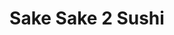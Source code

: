 ---
layout: place
title: "Sake Sake 2 Sushi"
permalink: /california/upland/sake-sake-2-sushi.html
stateAbbr: CA
stateName: California
cityName: Upland
seo:
  name: "Sake Sake 2 Sushi"
  type: Restaurant
  links: null
description: "Sake Sake 2 Sushi serves delicious sushi in Upland, California. Try fresh Japanese dishes for a great dining experience. "
place_id: ChIJO6ZYzMIxw4AR3vqsRQIG6L8
photos:
  - name: >-
      places/ChIJO6ZYzMIxw4AR3vqsRQIG6L8/photos/AeeoHcLrY3h2BsDwvTbu70o7ykfbGQK_CGy8l3kh13RGdMtG_8TsDhHBxdmYLBlgN-aX_lNLkVmPpletnCRdffAyj0LKGAlkA9B0uQ0WwmK8OvrFC64_gYiKurPxjxsu1BV-LT9viVdMzna7ySarEyKSp7l-anX0rvFSjAKyMiZoxK0tbaYaCg1kA74dBhmvAbS-2ToZLjKDM0zUPRiUh34xCm-tFjjfdP1EkedY50vRH5MN1jVQInQ_QyV5I8RmIyCeMUUFkv4W8J_5s5GCnWtfJSnngbXJME4Sjc8KYy0rFbW66mPlqbrjrUwhHqyfWrpw_UU9040obyJyr--fBwUfKvsYq4SZWTog18yQXro4KPq9XXjClvE7R5NUzekbCD46buozArhAOHL_TdpJOBr0nDhDhRcWgqAciFkPID1pQG-wrdOF
    widthPx: 4032
    heightPx: 3024
    authorAttributions:
      - displayName: Anthony Gonzales
        uri: https://maps.google.com/maps/contrib/116897413158756425214
        photoUri: >-
          https://lh3.googleusercontent.com/a-/ALV-UjWd5Dl2tDwJrT6qa3Mo_Ini9ak0xFHxoXh2RIH72uhv96vM2H52=s100-p-k-no-mo
    flagContentUri: >-
      https://www.google.com/local/imagery/report/?cb_client=maps_api_places.places_api&image_key=!1e10!2sCIHM0ogKEICAgIDE_o7x-wE&hl=en-US
    googleMapsUri: >-
      https://www.google.com/maps/place//data=!3m4!1e2!3m2!1sCIHM0ogKEICAgIDE_o7x-wE!2e10!4m2!3m1!1s0x80c331c2cc58a63b:0xbfe8060245acfade
  - name: >-
      places/ChIJO6ZYzMIxw4AR3vqsRQIG6L8/photos/AeeoHcLjma_aBgEgigJCNL1TKkTE-HDZSbnBlm0c7hvpm62n9zK2vhcFTq5GOVcwuzxnSwqer3uXcgNJNgKk4ij-KdhTzdJBO5dEaXqPx8uuiIZR7gxFWlOg8RUMMEK6r18xICq1MtucpDFBaZOLllDUP1Co_uK_nGLK5KBC1Z3K9_vVo0pnDlxRkcZSXKNIHheF5d4aDPqwliBE9qoLRuvsZ8HHWiCG5BYVJsDTW204D4GQ4tlbg7SRH4xtVUr-dPbpxkhL7dojrdV8DrBU0ep2UpdJJpVKqC4xP-HKoClp6wbF_A
    widthPx: 720
    heightPx: 404
    authorAttributions:
      - displayName: Sake Sake 2 Sushi
        uri: https://maps.google.com/maps/contrib/100187748218297062112
        photoUri: >-
          https://lh3.googleusercontent.com/a-/ALV-UjUTd4wndbnBRQty6L-9KGYbmqptX3PjaKeMcuSOvzb-ggtCjwY=s100-p-k-no-mo
    flagContentUri: >-
      https://www.google.com/local/imagery/report/?cb_client=maps_api_places.places_api&image_key=!1e10!2sAF1QipOraGr4ugqhQ0qwOeuHg4YyL5gJJRFgHsmZ_bQt&hl=en-US
    googleMapsUri: >-
      https://www.google.com/maps/place//data=!3m4!1e2!3m2!1sAF1QipOraGr4ugqhQ0qwOeuHg4YyL5gJJRFgHsmZ_bQt!2e10!4m2!3m1!1s0x80c331c2cc58a63b:0xbfe8060245acfade
  - name: >-
      places/ChIJO6ZYzMIxw4AR3vqsRQIG6L8/photos/AeeoHcLFqTYD-B9OWmLRBuNGc-N_MIvi6Utm-4XWGkC9C3t6KDRzh3ZfBek3X_M4U4LCdisM6HCNlWA8yhnI8f85aQHcZDH48WXN2ZAHiPTn3CzKuevitzu9EmiPE-gnFowab307CKBhVyTsTZPDo2lFMzaabWhaU0O43Dqs6PGT3UwNKGiDemtFLG9dzknzbWk1gicvfVZBXvebKW3C3ZW81krwxYe9XC9UPUUaoXahctPiw-dYrHCHZLN-7-zJxGCJR0qo-uI5e5xNLbjlgWShvR3sO6PzbN88g4zAg-7wKxaND7nrBd0wIf_7Rkohgu18VE34G0HsXf3lNR53BrrX-MU5YO7jLpqEFWVU9ZouXfH-WTj8k-a5ugLXuMyMCxb0_ftmdpz-Iayt3m3NpXPAAB2KjXDf5BNl8qlWHv0hPh3ucg
    widthPx: 4000
    heightPx: 3000
    authorAttributions:
      - displayName: Lil Marc
        uri: https://maps.google.com/maps/contrib/113295867077343357375
        photoUri: >-
          https://lh3.googleusercontent.com/a-/ALV-UjXlaeRW3K31Qg6cOSdcH8fRLZi4TQt5a1PZwA7gG9n1RFPR8iz_ww=s100-p-k-no-mo
    flagContentUri: >-
      https://www.google.com/local/imagery/report/?cb_client=maps_api_places.places_api&image_key=!1e10!2sCIHM0ogKEICAgICvvMT0NA&hl=en-US
    googleMapsUri: >-
      https://www.google.com/maps/place//data=!3m4!1e2!3m2!1sCIHM0ogKEICAgICvvMT0NA!2e10!4m2!3m1!1s0x80c331c2cc58a63b:0xbfe8060245acfade
  - name: >-
      places/ChIJO6ZYzMIxw4AR3vqsRQIG6L8/photos/AeeoHcLyxsgSUHaXiOxD4StmCul1G6NdEy3aGBP6kvVl06iKjHLxF7qUQabNpOPs7Z-wvLMYAyQCJDG_R0e59pyO__WdHPfgElVicawx5Ltr63ASpPx_xN7EFmkjAMjRIb_vSllqbVcEscaMYGffjVUTL3VbMyztrOQz_FuXViJNIg95R1J5H1G1h27R4Dev804HCYzCStXmNez4e_s3c3gjYqM0n-rV2_Bl2TgGiI6stMamyf6ujU0WxtPEvjfGJFSsdmvOtzW8kDCmjpp576D6EhlegS4TUwJ9zk9psFpDeg6aMShZR95yWnYT6UyFNFGd1nPLMHKHqSxFqgC8vWkJT2OOm6r6NjET1lrPRvfvG8j24PTua9p44o8qoBZ6Zekn7BNtIEAo8lQVfrPD25b8AEbj_oy8IU8mDgjhQRBObh7eyPxX
    widthPx: 4032
    heightPx: 3024
    authorAttributions:
      - displayName: Yvonne W
        uri: https://maps.google.com/maps/contrib/104316670074331286699
        photoUri: >-
          https://lh3.googleusercontent.com/a-/ALV-UjUHBh__Wop9lmrl9NhLwH0rwPZLYRSaI0uJ9AxwAe8PmiER8cfX=s100-p-k-no-mo
    flagContentUri: >-
      https://www.google.com/local/imagery/report/?cb_client=maps_api_places.places_api&image_key=!1e10!2sCIHM0ogKEICAgICLi8b96QE&hl=en-US
    googleMapsUri: >-
      https://www.google.com/maps/place//data=!3m4!1e2!3m2!1sCIHM0ogKEICAgICLi8b96QE!2e10!4m2!3m1!1s0x80c331c2cc58a63b:0xbfe8060245acfade
  - name: >-
      places/ChIJO6ZYzMIxw4AR3vqsRQIG6L8/photos/AeeoHcJeP93DX4zcjLwbM9cPSJdBHbR3fgpvtjb6bTlBl4rSZsJyjJ9s9qr_72wq77VSzkGYIwHhe3w6A1GDRGg2j3wFgFqTL3Bqix7Cs-LwrjQ_CUdrF9utnpkFkCittO1FqWnwgQYZgD5oxLgwrVI-GwjbLvQeaQSLil1UDaiKxVsyl-m-pdzsg8YUIgShjxpX2lIw52eyD-55OLvEK9ee5YtllT4goBi_finhvOeodr9cQKMYlnb7zJlanyIzFPQyeLSLwDdMDmyxhQtcX7v6-pzHlavwSQH1nA8MwqgGySL7Hp81dP5VGAhvBxCdJMsACD9ZIrRHF2gP-L2fx1VilCJv2MISTnWMBcqM-YvdeRUzWtS_jcbD3auaii8Mvd7WUkzIHmdF2EflNOgUWAWp7taI4nnG_IT1UNTlfQEV-Gs9KQR_
    widthPx: 4032
    heightPx: 3024
    authorAttributions:
      - displayName: zumotoJon
        uri: https://maps.google.com/maps/contrib/112600747635552835211
        photoUri: >-
          https://lh3.googleusercontent.com/a-/ALV-UjXRFY-LxU-GsxZ_gx_A3o1uPAqH2LJRvjA1dl408NAJEpDxf7Qn=s100-p-k-no-mo
    flagContentUri: >-
      https://www.google.com/local/imagery/report/?cb_client=maps_api_places.places_api&image_key=!1e10!2sCIHM0ogKEICAgIDyru20lQE&hl=en-US
    googleMapsUri: >-
      https://www.google.com/maps/place//data=!3m4!1e2!3m2!1sCIHM0ogKEICAgIDyru20lQE!2e10!4m2!3m1!1s0x80c331c2cc58a63b:0xbfe8060245acfade
  - name: >-
      places/ChIJO6ZYzMIxw4AR3vqsRQIG6L8/photos/AeeoHcLAZqq2SzG-T6MYUieDsAB8xRPU3P4Z16uis9btEzKjm-e9CJ8GKG7_2kDN8w3cVlVjCeDrnH80ZZyt_gYWwBtEbvpKEjz_bwgJIfv5uVZskaPkjMxwivz7N7dXEW4jzViDBdLGVXGVPu9dQGHpFbmHet3T4Na-WP8QbLChOQwMKO4A4twNlnQ_gEfCPTZamhmPS2Eb6w8n3UfFPhOFV6rQ4-O1vR56msNEjYrMKV1JLOnww9q-UwXx5TpwOnyFbw42UVIeuEUm-B5BUnXkM_b6ONqqCzGMNTaGjz0XgDyGdJyQ8SE9LK--DWo_t4MPQFi8h8h8Ds4MojKRtEb_-cYybRkyIrQUCy-kUFMyEQo13GMeDHNMwSF-EKQ_-WK-yLQs-ZLMRTOaMDPKiWrouNuY-juXwoC1snlwkJY6HAUp5V6T
    widthPx: 3000
    heightPx: 4000
    authorAttributions:
      - displayName: masterplatypus
        uri: https://maps.google.com/maps/contrib/100428769257492281495
        photoUri: >-
          https://lh3.googleusercontent.com/a/ACg8ocJ9ekxHeV-dsID1-nZlOFVKPPbLWAEf5W3x7DPkVpLqCJGxow=s100-p-k-no-mo
    flagContentUri: >-
      https://www.google.com/local/imagery/report/?cb_client=maps_api_places.places_api&image_key=!1e10!2sCIHM0ogKEICAgICD2q6slwE&hl=en-US
    googleMapsUri: >-
      https://www.google.com/maps/place//data=!3m4!1e2!3m2!1sCIHM0ogKEICAgICD2q6slwE!2e10!4m2!3m1!1s0x80c331c2cc58a63b:0xbfe8060245acfade
  - name: >-
      places/ChIJO6ZYzMIxw4AR3vqsRQIG6L8/photos/AeeoHcJ54R9t1GMRyndka42ozjx8qhOaMJqiSGPitCqICtb6ox6ycqvv-rX8K5ffwKyGY3LEOBZBbMwZ7zu3zb1zAMGuMRo3T7I2gDxkR2n2wQblYF_KBLWLyLkKnMdVR2IZ9dVjorGRwzWFAcN72HgZvnhUnxkAFoQx9TOBFRjQsKkCUhGM-KBAxIJ9Liec6Vl38ajXJQK_DXrRZpKBi3ER-fTUQRpt_97zJgimElCZa-azqQ4sbAu0jBCNCXT2dY7lQavDi6MCnz5KAU5hjUCwixWpo5MaUAfIVpRWc8dZNUCztQ
    widthPx: 960
    heightPx: 1280
    authorAttributions:
      - displayName: Sake Sake 2 Sushi
        uri: https://maps.google.com/maps/contrib/100187748218297062112
        photoUri: >-
          https://lh3.googleusercontent.com/a-/ALV-UjUTd4wndbnBRQty6L-9KGYbmqptX3PjaKeMcuSOvzb-ggtCjwY=s100-p-k-no-mo
    flagContentUri: >-
      https://www.google.com/local/imagery/report/?cb_client=maps_api_places.places_api&image_key=!1e10!2sAF1QipOPF0MzKoXgguRcnOtm6SZOMbUD5fV8ZG-sP3NX&hl=en-US
    googleMapsUri: >-
      https://www.google.com/maps/place//data=!3m4!1e2!3m2!1sAF1QipOPF0MzKoXgguRcnOtm6SZOMbUD5fV8ZG-sP3NX!2e10!4m2!3m1!1s0x80c331c2cc58a63b:0xbfe8060245acfade
  - name: >-
      places/ChIJO6ZYzMIxw4AR3vqsRQIG6L8/photos/AeeoHcKb-q8AqU4ORBZrLxlvww5rZ_2e_sluZPd35W0nTR-sNPERhUP31Tb9pw7GJ6m3HJ5i8hAWfn3JN-ccVMU-EdD3OdTvY75OLNq7yrWScVslh3AgaD3YnPsjbTBl-T9rFgVPBf4iudrgVYz9RmQT04uzMLRjYamkZeYLPQnxWNrSYSvTcTbfusfvuhQ1TaEfSL6CtNDMfpS9zUJ08XA5ZmC59V_1B7PESE1AqZuEpVwXCE9oeauNdiRomlyQgSHJc6_c9vn2c7ZcEXV6tRi313nvEi1kmgiNi1PIYqv1NhUNUHa1ocba6MEaNlJIaF3PTjKwX04cpbHZZtAd3lCfHNkhw6aC0mCCeTcX471Q0JMsDXn2ycqQWW0kGw00pYOcL8i0yBF--NDS9ULuxYtVYVJvD0gsup4nZfHYBeQI16jmzQ
    widthPx: 2047
    heightPx: 1111
    authorAttributions:
      - displayName: Azul B
        uri: https://maps.google.com/maps/contrib/100754789511336740075
        photoUri: >-
          https://lh3.googleusercontent.com/a-/ALV-UjXiZHt_j-oKsMPN24Kbyh96_MiC03FCLUFn5NShpV4ZYmSGcFhXig=s100-p-k-no-mo
    flagContentUri: >-
      https://www.google.com/local/imagery/report/?cb_client=maps_api_places.places_api&image_key=!1e10!2sCIHM0ogKEICAgICZnebbJQ&hl=en-US
    googleMapsUri: >-
      https://www.google.com/maps/place//data=!3m4!1e2!3m2!1sCIHM0ogKEICAgICZnebbJQ!2e10!4m2!3m1!1s0x80c331c2cc58a63b:0xbfe8060245acfade
  - name: >-
      places/ChIJO6ZYzMIxw4AR3vqsRQIG6L8/photos/AeeoHcK2ybfNG4_tCdFoMyMoyTIOlFnUEVfMmveJZx8encim9g7jHL12ErIzzPdnMFpFj8FDKfry-4NLlSgRAgEhTbQdOAjDvdWQJI5N8KznKVhmm_4dfUbZU0331oxQNTdqOLapV2gNJfy9c6eJv0wpu-9k9Bf4uRNAkY1-ItpynfxO4i7Cudm8k1rAV0-CecBe0y5hUCfFKuf4Lx-HBgG9fxM0z0hghprgyXttsxTSImvf-gmShtuNkBvuhkV8NM9GgvvQ9M5C_eTkkFfJuq8H5n0e0MjrpN_f6vvJlv0j6vl9xliPPloQnuR3w6rIVryREiRLi38vp1Cvp8WAfHvPkKcx35q-RHKXb_HYeEo5dyudYqrLe6jGxlArZSc_TkCQXccdFykBYgRp3Pu1ExAlpghfVgtMdfngWVKOKznjtLOi9w
    widthPx: 4000
    heightPx: 3000
    authorAttributions:
      - displayName: Trinidad Medina
        uri: https://maps.google.com/maps/contrib/114631197841057809803
        photoUri: >-
          https://lh3.googleusercontent.com/a-/ALV-UjXx9ti5g6516Se26uFdjFKwUu1hE8fakJx90zgRxBFkasNpz7H0ng=s100-p-k-no-mo
    flagContentUri: >-
      https://www.google.com/local/imagery/report/?cb_client=maps_api_places.places_api&image_key=!1e10!2sCIHM0ogKEICAgIChsbHAZg&hl=en-US
    googleMapsUri: >-
      https://www.google.com/maps/place//data=!3m4!1e2!3m2!1sCIHM0ogKEICAgIChsbHAZg!2e10!4m2!3m1!1s0x80c331c2cc58a63b:0xbfe8060245acfade
  - name: >-
      places/ChIJO6ZYzMIxw4AR3vqsRQIG6L8/photos/AeeoHcJF4C7GdI0i4GL5gxCz6qjI2uSQrx8mvKPVfsr8vn1rwdX_XDyi5cng7o53pqtXRmz7M9QjbvuWFNIsm4G5YzPRsdQB8Ykzv-4rRrhe1QgRbmLGz-uHE_SQNL3V8KshZI9VcknM2Ozb08Y5IqAuM19Lb6C7LGvZXD4fgWiT4WKj6PWcdmJ_Tx5EevisYnsUr0Ke0HRbaqwkyqc0QtBWEPDaHQgP04Caka988-MmnogkdwJ5VlpBxuZXMRVIUs-UuS9Be5Ke9OqUg7pg8zUEk5dUtEoOOOnyoj-qKHcc209ljQ
    widthPx: 960
    heightPx: 1280
    authorAttributions:
      - displayName: Sake Sake 2 Sushi
        uri: https://maps.google.com/maps/contrib/100187748218297062112
        photoUri: >-
          https://lh3.googleusercontent.com/a-/ALV-UjUTd4wndbnBRQty6L-9KGYbmqptX3PjaKeMcuSOvzb-ggtCjwY=s100-p-k-no-mo
    flagContentUri: >-
      https://www.google.com/local/imagery/report/?cb_client=maps_api_places.places_api&image_key=!1e10!2sAF1QipOuzZlDlBc41roRHeDH6sK2BhiAILc85i-LcP3f&hl=en-US
    googleMapsUri: >-
      https://www.google.com/maps/place//data=!3m4!1e2!3m2!1sAF1QipOuzZlDlBc41roRHeDH6sK2BhiAILc85i-LcP3f!2e10!4m2!3m1!1s0x80c331c2cc58a63b:0xbfe8060245acfade
address: 289 S Mountain Ave, Upland, CA 91786, USA
street: 289 S Mountain Ave
city: Upland
state: CA
zip: '91786'
country: USA
neighborhood: null
latitude: '34.090842'
longitude: '-117.671933'
accessibility_options:
  wheelchairAccessibleParking: true
  wheelchairAccessibleEntrance: true
  wheelchairAccessibleRestroom: true
  wheelchairAccessibleSeating: true
business_status: OPERATIONAL
name: Sake Sake 2 Sushi
google_maps_links:
  directionsUri: >-
    https://www.google.com/maps/dir//''/data=!4m7!4m6!1m1!4e2!1m2!1m1!1s0x80c331c2cc58a63b:0xbfe8060245acfade!3e0
  placeUri: https://maps.google.com/?cid=13828309262669773534
  writeAReviewUri: >-
    https://www.google.com/maps/place//data=!4m3!3m2!1s0x80c331c2cc58a63b:0xbfe8060245acfade!12e1
  reviewsUri: >-
    https://www.google.com/maps/place//data=!4m4!3m3!1s0x80c331c2cc58a63b:0xbfe8060245acfade!9m1!1b1
  photosUri: >-
    https://www.google.com/maps/place//data=!4m3!3m2!1s0x80c331c2cc58a63b:0xbfe8060245acfade!10e5
primary_type: Sushi Restaurant
opening_hours:
  regular: null
  current: null
secondary_opening_hours:
  regular:
    weekdayDescriptions: null
    type: null
  current:
    weekdayDescriptions: null
    type: null
phone: null
price_level: null
price_range: null
rating: null
rating_count: 0
website: null
reviews: null
parking_options: null
payment_options: null
allow_dogs: null
curbside_pickup: null
delivery: null
dine_in: null
good_for_children: null
good_for_groups: null
good_for_sports: null
live_music: null
menu_for_children: null
outdoor_seating: null
reservable: null
restroom: null
serves_beer: null
serves_breakfast: null
serves_brunch: null
serves_cocktails: null
serves_coffee: null
serves_dinner: null
serves_dessert: null
serves_lunch: null
serves_vegetarian_food: null
serves_wine: null
takeout: null
summary: null

---